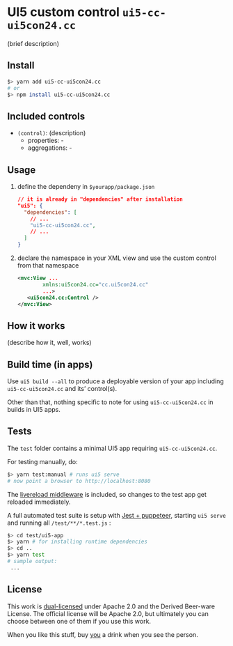 # UI5 custom control `ui5-cc-ui5con24.cc`

(brief description)

## Install

```bash
$> yarn add ui5-cc-ui5con24.cc
# or
$> npm install ui5-cc-ui5con24.cc
```

## Included controls

- `(control)`: (description)
  - properties: -
  - aggregations: -

## Usage

1. define the dependeny in `$yourapp/package.json`

   ```json
   // it is already in "dependencies" after installation
   "ui5": {
     "dependencies": [
       // ...
       "ui5-cc-ui5con24.cc",
       // ...
     ]
   }
   ```

2. declare the namespace in your XML view and use the custom control from that namespace

   ```xml
   <mvc:View ... 
           xmlns:ui5con24.cc="cc.ui5con24.cc"
           ...>
      <ui5con24.cc:Control />
   </mvc:View>
   ```

## How it works

(describe how it, well, works)

## Build time (in apps)

Use `ui5 build --all` to produce a deployable version of your app including `ui5-cc-ui5con24.cc` and its’ control(s).

Other than that, nothing specific to note for using `ui5-cc-ui5con24.cc` in builds in UI5 apps.

## Tests

The `test` folder contains a minimal UI5 app requiring `ui5-cc-ui5con24.cc`.

For testing manually, do:

```bash
$> yarn test:manual # runs ui5 serve
# now point a browser to http://localhost:8080
```

The [livereload middleware](https://github.com/petermuessig/ui5-ecosystem-showcase/tree/master/packages/ui5-middleware-livereload) is included, so changes to the test app get reloaded immediately.

A full automated test suite is setup with [Jest + puppeteer](https://jestjs.io/docs/en/puppeteer), starting `ui5 serve` and running all `/test/**/*.test.js` :

```bash
$> cd test/ui5-app
$> yarn # for installing runtime dependencies
$> cd ..
$> yarn test
# sample output:
 ...
```

## License

This work is [dual-licensed](./LICENSE) under Apache 2.0 and the Derived Beer-ware License. The official license will be Apache 2.0, but ultimately you can choose between one of them if you use this work.

When you like this stuff, buy [you](https://you) a drink when you see the person.
